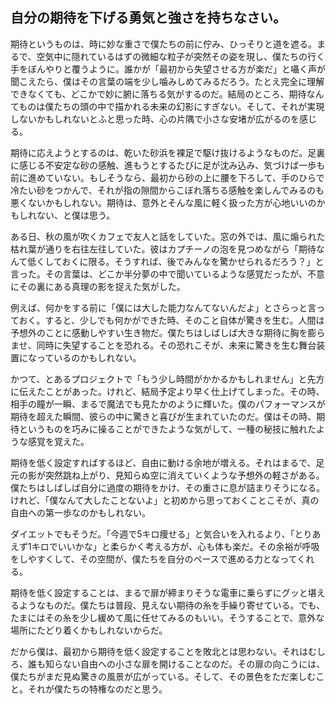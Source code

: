 ## 自分の期待を下げる勇気と強さを持ちなさい。

期待というものは、時に妙な重さで僕たちの前に佇み、ひっそりと道を遮る。まるで、空気中に隠れているはずの微細な粒子が突然その姿を現し、僕たちの行く手をぼんやりと覆うように。誰かが「最初から失望させる方が楽だ」と囁く声が聞こえたら、僕はその言葉の端を少し噛みしめてみるだろう。たとえ完全に理解できなくても、どこかで妙に腑に落ちる気がするのだ。結局のところ、期待なんてものは僕たちの頭の中で描かれる未来の幻影にすぎない。そして、それが実現しないかもしれないとふと思った時、心の片隅で小さな安堵が広がるのを感じる。

期待に応えようとするのは、乾いた砂浜を裸足で駆け抜けるようなものだ。足裏に感じる不安定な砂の感触、進もうとするたびに足が沈み込み、気づけば一歩も前に進めていない。もしそうなら、最初から砂の上に腰を下ろして、手のひらで冷たい砂をつかんで、それが指の隙間からこぼれ落ちる感触を楽しんでみるのも悪くないかもしれない。期待は、意外とそんな風に軽く扱った方が心地いいのかもしれない、と僕は思う。

ある日、秋の風が吹くカフェで友人と話をしていた。窓の外では、風に煽られた枯れ葉が通りを右往左往していた。彼はカプチーノの泡を見つめながら「期待なんて低くしておくに限る。そうすれば、後でみんなを驚かせられるだろう？」と言った。その言葉は、どこか半分夢の中で聞いているような感覚だったが、不意にその裏にある真理の影を捉えた気がした。

例えば、何かをする前に「僕には大した能力なんてないんだよ」とさらっと言っておく。すると、少しでも何かができた時、そのこと自体が驚きを生む。人間は予想外のことに感動しやすい生き物だ。僕たちはしばしば大きな期待に胸を膨らませ、同時に失望することを恐れる。その恐れこそが、未来に驚きを生む舞台装置になっているのかもしれない。

かつて、とあるプロジェクトで「もう少し時間がかかるかもしれません」と先方に伝えたことがあった。けれど、結局予定より早く仕上げてしまった。その時、相手の瞳が一瞬、まるで魔法でも見たかのように輝いた。僕のパフォーマンスが期待を超えた瞬間、彼らの中に驚きと喜びが生まれていたのだ。僕はその時、期待というものを巧みに操ることができたような気がして、一種の秘技に触れたような感覚を覚えた。

期待を低く設定すればするほど、自由に動ける余地が増える。それはまるで、足元の影が突然跳ね上がり、見知らぬ空に消えていくような予想外の軽さがある。僕たちはしばしば自分に過度の期待をかけ、その重さに息が詰まりそうになる。けれど、「僕なんて大したことないよ」と初めから思っておくことこそが、真の自由への第一歩なのかもしれない。

ダイエットでもそうだ。「今週で5キロ痩せる」と気合いを入れるより、「とりあえず1キロでいいかな」と柔らかく考える方が、心も体も楽だ。その余裕が呼吸をしやすくして、その空間が、僕たちを自分のペースで進める力となってくれる。

期待を低く設定することは、まるで扉が締まりそうな電車に乗らずにグッと堪えるようなものだ。僕たちは普段、見えない期待の糸を手繰り寄せている。でも、たまにはその糸を少し緩めて風に任せてみるのもいい。そうすることで、意外な場所にたどり着くかもしれないからだ。

だから僕は、最初から期待を低く設定することを敗北とは思わない。それはむしろ、誰も知らない自由への小さな扉を開けることなのだ。その扉の向こうには、僕たちがまだ見ぬ驚きの風景が広がっている。そして、その景色をただ楽しむこと。それが僕たちの特権なのだと思う。
